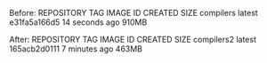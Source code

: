 Before:
REPOSITORY               TAG                 IMAGE ID            CREATED             SIZE
compilers                latest              e31fa5a166d5        14 seconds ago      910MB

After:
REPOSITORY               TAG                 IMAGE ID            CREATED             SIZE
compilers2               latest              165acb2d0111        7 minutes ago       463MB

